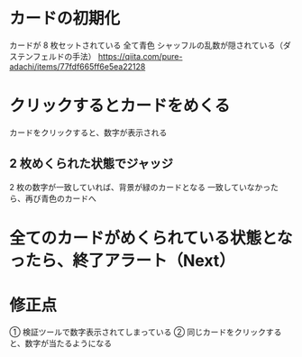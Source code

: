 # カードの初期化

カードが 8 枚セットされている
全て青色
シャッフルの乱数が隠されている（ダステンフェルドの手法）
https://qiita.com/pure-adachi/items/77fdf665ff6e5ea22128

# クリックするとカードをめくる

カードをクリックすると、数字が表示される

## 2 枚めくられた状態でジャッジ

2 枚の数字が一致していれば、背景が緑のカードとなる
一致していなかったら、再び青色のカードへ

# 全てのカードがめくられている状態となったら、終了アラート（Next）

# 修正点

① 検証ツールで数字表示されてしまっている
② 同じカードをクリックすると、数字が当たるようになる
